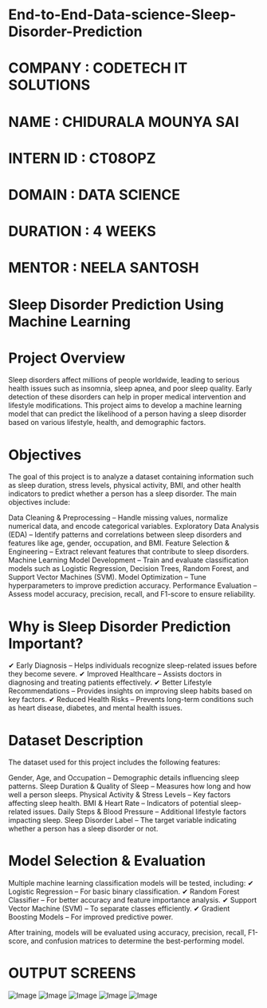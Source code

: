 # End-to-End-Data-science-Sleep-Disorder-Prediction

# COMPANY : CODETECH IT SOLUTIONS

# NAME : CHIDURALA MOUNYA SAI

# INTERN ID : CT08OPZ

# DOMAIN : DATA SCIENCE

# DURATION : 4 WEEKS

# MENTOR : NEELA SANTOSH


# Sleep Disorder Prediction Using Machine Learning
# Project Overview
Sleep disorders affect millions of people worldwide, leading to serious health issues such as insomnia, sleep apnea, and poor sleep quality. Early detection of these disorders can help in proper medical intervention and lifestyle modifications. This project aims to develop a machine learning model that can predict the likelihood of a person having a sleep disorder based on various lifestyle, health, and demographic factors.

#  Objectives
The goal of this project is to analyze a dataset containing information such as sleep duration, stress levels, physical activity, BMI, and other health indicators to predict whether a person has a sleep disorder. The main objectives include:

Data Cleaning & Preprocessing – Handle missing values, normalize numerical data, and encode categorical variables.
Exploratory Data Analysis (EDA) – Identify patterns and correlations between sleep disorders and features like age, gender, occupation, and BMI.
Feature Selection & Engineering – Extract relevant features that contribute to sleep disorders.
Machine Learning Model Development – Train and evaluate classification models such as Logistic Regression, Decision Trees, Random Forest, and Support Vector Machines (SVM).
Model Optimization – Tune hyperparameters to improve prediction accuracy.
Performance Evaluation – Assess model accuracy, precision, recall, and F1-score to ensure reliability.

# Why is Sleep Disorder Prediction Important?
✔ Early Diagnosis – Helps individuals recognize sleep-related issues before they become severe.
✔ Improved Healthcare – Assists doctors in diagnosing and treating patients effectively.
✔ Better Lifestyle Recommendations – Provides insights on improving sleep habits based on key factors.
✔ Reduced Health Risks – Prevents long-term conditions such as heart disease, diabetes, and mental health issues.

#  Dataset Description
The dataset used for this project includes the following features:

Gender, Age, and Occupation – Demographic details influencing sleep patterns.
Sleep Duration & Quality of Sleep – Measures how long and how well a person sleeps.
Physical Activity & Stress Levels – Key factors affecting sleep health.
BMI & Heart Rate – Indicators of potential sleep-related issues.
Daily Steps & Blood Pressure – Additional lifestyle factors impacting sleep.
Sleep Disorder Label – The target variable indicating whether a person has a sleep disorder or not.
#  Model Selection & Evaluation
Multiple machine learning classification models will be tested, including:
✔ Logistic Regression – For basic binary classification.
✔ Random Forest Classifier – For better accuracy and feature importance analysis.
✔ Support Vector Machine (SVM) – To separate classes efficiently.
✔ Gradient Boosting Models – For improved predictive power.

After training, models will be evaluated using accuracy, precision, recall, F1-score, and confusion matrices to determine the best-performing model.


# OUTPUT SCREENS

![Image](https://github.com/user-attachments/assets/5fe1656c-2538-4cc6-856b-c1f592259c81)
![Image](https://github.com/user-attachments/assets/24b785c9-719c-451c-a610-4fc08c21ecfd)
![Image](https://github.com/user-attachments/assets/fa41a1a7-537b-4202-bbf9-317aafe15c69)
![Image](https://github.com/user-attachments/assets/43048143-4dbf-48b5-9612-abb59364cb84)
![Image](https://github.com/user-attachments/assets/a0869b08-dc51-4211-92f6-cbc290ff91f1)





